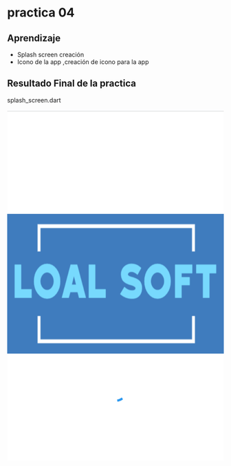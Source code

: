 # practica 04

## Aprendizaje

- Splash screen creación
- Icono de la app ,creación de icono para la app

## Resultado Final de la practica

splash_screen.dart

![Pantalla 1](https://github.com/adrian-parra/Flutter-Practicas/blob/main/practica_04/assets/page1.png?raw=true)


